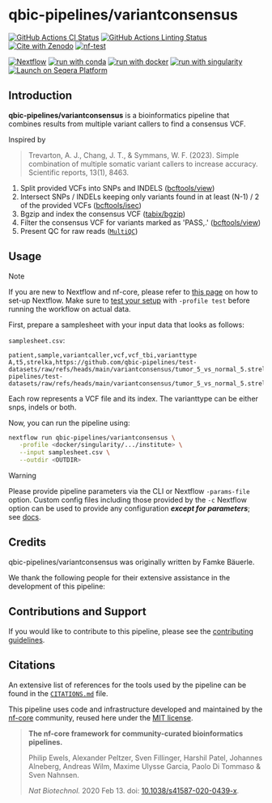 # qbic-pipelines/variantconsensus

[![GitHub Actions CI Status](https://github.com/qbic-pipelines/variantconsensus/actions/workflows/ci.yml/badge.svg)](https://github.com/qbic-pipelines/variantconsensus/actions/workflows/ci.yml)
[![GitHub Actions Linting Status](https://github.com/qbic-pipelines/variantconsensus/actions/workflows/linting.yml/badge.svg)](https://github.com/qbic-pipelines/variantconsensus/actions/workflows/linting.yml)[![Cite with Zenodo](http://img.shields.io/badge/DOI-10.5281/zenodo.XXXXXXX-1073c8?labelColor=000000)](https://doi.org/10.5281/zenodo.XXXXXXX)
[![nf-test](https://img.shields.io/badge/unit_tests-nf--test-337ab7.svg)](https://www.nf-test.com)

[![Nextflow](https://img.shields.io/badge/nextflow%20DSL2-%E2%89%A524.04.2-23aa62.svg)](https://www.nextflow.io/)
[![run with conda](http://img.shields.io/badge/run%20with-conda-3EB049?labelColor=000000&logo=anaconda)](https://docs.conda.io/en/latest/)
[![run with docker](https://img.shields.io/badge/run%20with-docker-0db7ed?labelColor=000000&logo=docker)](https://www.docker.com/)
[![run with singularity](https://img.shields.io/badge/run%20with-singularity-1d355c.svg?labelColor=000000)](https://sylabs.io/docs/)
[![Launch on Seqera Platform](https://img.shields.io/badge/Launch%20%F0%9F%9A%80-Seqera%20Platform-%234256e7)](https://cloud.seqera.io/launch?pipeline=https://github.com/qbic-pipelines/variantconsensus)

## Introduction

**qbic-pipelines/variantconsensus** is a bioinformatics pipeline that combines results from multiple variant callers to find a consensus VCF.

Inspired by

> Trevarton, A. J., Chang, J. T., & Symmans, W. F. (2023). Simple combination of multiple somatic variant callers to increase accuracy. Scientific reports, 13(1), 8463.

1. Split provided VCFs into SNPs and INDELS ([bcftools/view](https://samtools.github.io/bcftools/bcftools.html))
2. Intersect SNPs / INDELs keeping only variants found in at least (N-1) / 2 of the provided VCFs ([bcftools/isec](https://samtools.github.io/bcftools/bcftools.html))
3. Bgzip and index the consensus VCF ([tabix/bgzip](https://www.htslib.org/doc/tabix.html))
4. Filter the consensus VCF for variants marked as 'PASS,.' ([bcftools/view](https://samtools.github.io/bcftools/bcftools.html))
5. Present QC for raw reads ([`MultiQC`](http://multiqc.info/))

## Usage

> [!NOTE]
> If you are new to Nextflow and nf-core, please refer to [this page](https://nf-co.re/docs/usage/installation) on how to set-up Nextflow. Make sure to [test your setup](https://nf-co.re/docs/usage/introduction#how-to-run-a-pipeline) with `-profile test` before running the workflow on actual data.

First, prepare a samplesheet with your input data that looks as follows:

`samplesheet.csv`:

```csv
patient,sample,variantcaller,vcf,vcf_tbi,varianttype
A,t5,strelka,https://github.com/qbic-pipelines/test-datasets/raw/refs/heads/main/variantconsensus/tumor_5_vs_normal_5.strelka.somatic_indels_VEP.ann.vcf.gz,https://github.com/qbic-pipelines/test-datasets/raw/refs/heads/main/variantconsensus/tumor_5_vs_normal_5.strelka.somatic_indels_VEP.ann.vcf.gz.tbi,indels
```

Each row represents a VCF file and its index. The varianttype can be either snps, indels or both.

Now, you can run the pipeline using:

```bash
nextflow run qbic-pipelines/variantconsensus \
   -profile <docker/singularity/.../institute> \
   --input samplesheet.csv \
   --outdir <OUTDIR>
```

> [!WARNING]
> Please provide pipeline parameters via the CLI or Nextflow `-params-file` option. Custom config files including those provided by the `-c` Nextflow option can be used to provide any configuration _**except for parameters**_; see [docs](https://nf-co.re/docs/usage/getting_started/configuration#custom-configuration-files).

## Credits

qbic-pipelines/variantconsensus was originally written by Famke Bäuerle.

We thank the following people for their extensive assistance in the development of this pipeline:

<!-- TODO nf-core: If applicable, make list of people who have also contributed -->

## Contributions and Support

If you would like to contribute to this pipeline, please see the [contributing guidelines](.github/CONTRIBUTING.md).

## Citations

<!-- TODO nf-core: Add citation for pipeline after first release. Uncomment lines below and update Zenodo doi and badge at the top of this file. -->
<!-- If you use qbic-pipelines/variantconsensus for your analysis, please cite it using the following doi: [10.5281/zenodo.XXXXXX](https://doi.org/10.5281/zenodo.XXXXXX) -->

<!-- TODO nf-core: Add bibliography of tools and data used in your pipeline -->

An extensive list of references for the tools used by the pipeline can be found in the [`CITATIONS.md`](CITATIONS.md) file.

This pipeline uses code and infrastructure developed and maintained by the [nf-core](https://nf-co.re) community, reused here under the [MIT license](https://github.com/nf-core/tools/blob/main/LICENSE).

> **The nf-core framework for community-curated bioinformatics pipelines.**
>
> Philip Ewels, Alexander Peltzer, Sven Fillinger, Harshil Patel, Johannes Alneberg, Andreas Wilm, Maxime Ulysse Garcia, Paolo Di Tommaso & Sven Nahnsen.
>
> _Nat Biotechnol._ 2020 Feb 13. doi: [10.1038/s41587-020-0439-x](https://dx.doi.org/10.1038/s41587-020-0439-x).
